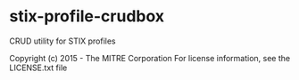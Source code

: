 stix-profile-crudbox
====================

CRUD utility for STIX profiles

Copyright (c) 2015 - The MITRE Corporation
For license information, see the LICENSE.txt file
